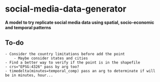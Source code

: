 # social-media-data-generator

**A model to try replicate social media data using spatial, socio-economic and temporal patterns**

## To-do
    - Consider the country limitations before add the point
        - Maybe consider states and cities
    - Find a better way to verify if the point is in the shapefile
    - crs="EPSG:4326" pass by arg too?
    - timedelta(minutes=temporal_comp) pass an arg to determinate if will be in minutes, hour...